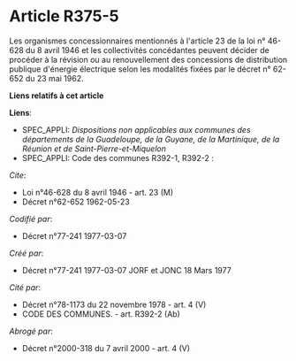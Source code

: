 # Article R375-5

Les organismes concessionnaires mentionnés à l'article 23 de la loi n° 46-628 du 8 avril 1946 et les collectivités
concédantes peuvent décider de procéder à la révision ou au renouvellement des concessions de distribution publique d'énergie
électrique selon les modalités fixées par le décret n° 62-652 du 23 mai 1962.

**Liens relatifs à cet article**

**Liens**:

  - SPEC_APPLI: *Dispositions non applicables aux communes des départements de la Guadeloupe, de la Guyane, de la Martinique, de la Réunion et de Saint-Pierre-et-Miquelon*
  - SPEC_APPLI: Code des communes R392-1, R392-2 :

_Cite_:

  - Loi n°46-628 du 8 avril 1946 - art. 23 (M)
  - Décret n°62-652 1962-05-23

_Codifié par_:

  - Décret n°77-241 1977-03-07

_Créé par_:

  - Décret n°77-241 1977-03-07 JORF et JONC 18 Mars 1977

_Cité par_:

  - Décret n°78-1173 du 22 novembre 1978 - art. 4 (V)
  - CODE DES COMMUNES. - art. R392-2 (Ab)

_Abrogé par_:

  - Décret n°2000-318 du 7 avril 2000 - art. 4 (V)
